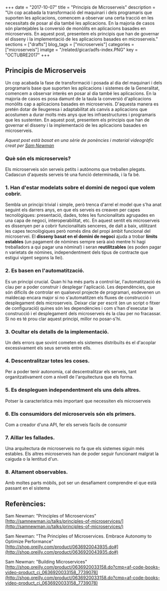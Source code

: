 +++
date        = "2017-10-07"
title       = "Principis de Microserveis"
description = "Un cop acabada la transformació del maquinari i dels programaris que suporten les aplicacions, comencem a observar una certa tracció en les necessitats de posar al dia també les aplicacions. En la majoria de casos són plantejables la conversió de monòlits en aplicacions basades en microserveis. En aquest post, presentem els principis que han de governar el disseny i la implementació de les aplicacions basades en microserveis."
sections    = ["drafts"]
blog_tags   = ["microserveis"]
categories  = ["microserveis"]
imatge      = "/related/gicar/adfs-index.PNG"
key         = "OCTUBRE2017"
+++

<div id="google_translate_element">
</div>

<script type="text/javascript">
function googleTranslateElementInit() {
  new google.translate.TranslateElement({pageLanguage: 'ca', includedLanguages: 'es,en,ca', layout: google.translate.TranslateElement.InlineLayout.SIMPLE}, 'google_translate_element');
}
</script>

<script type="text/javascript" src="//translate.google.com/translate_a/element.js?cb=googleTranslateElementInit">
</script>




## Principis de Microserveis

Un cop acabada la fase de transformació i posada al dia del maquinari i dels programaris base que suporten les aplicacions i sistemes de la Generalitat, comencem a observar interès en posar al dia també les aplicacions. En la majoria de casos es posa damunt de la taula la conversió d'aplicacions monòlits cap a aplicacions basades en microserveis. D'aquesta manera es pretén dotar de lleugeresa i adaptabilitat als canvis a aplicacions que acostumen a durar molts més anys que les infraestructures i programaris que les sustenten. En aquest post, presentem els principis que han de governar el disseny i la implementació de les aplicacions basades en microserveis.

*Aquest post està basat en una sèrie de ponències i material videogràfic creat per [Sam Newman](http://samnewman.io/)*

### Què són els microserveis?

Els microserveis són serveis petits i autònoms que treballen plegats. Cadascun d'aquests serveis té una funció determinada, i la fa bé.

### 1. Han d'estar modelats sobre el domini de negoci que volem cobrir.

Sembla un principi trivial i simple, però trenca d'arrel el model que s'ha anat seguint els darrers anys, en que els serveis es creaven per capes tecnològiques: presentació, dades, totes les funcionalitats agrupades en una capa de negoci, interoperabilitat, etc. En aquest sentit els microserveis es dissenyen per a cobrir funcionalitats senceres, de dalt a baix, utilitzant les capes tecnològiques però només dins del propi àmbit funcional del microservei. El **disseny basat en el domini de negoci** ajuda a trobar **límits estables** (un pagament de nòmines sempre serà això mentre hi hagi treballadors a qui pagar una nòmina!) i seran **reutilitzables** (es poden pagar n varietats de nòmines, independentment dels tipus de contracte que estigui vigent segons la llei).

### 2. Es basen en l'automatització.

Es un principi crucial. Quan hi ha més parts a control·lar, l'automatització és clau per a poder construir i desplegar l'aplicació. Les dependències, que són dificils de controlar en qualsevol projecte de programari, esdevenen un maldecap encara major si no s'automatitzen els fluxes de construcció i desplegament dels microserveis. Deixar clar per escrit (en un script o fitxer de configuració) quines són les dependències i com s'han d'executar la construcció i el desplegament dels microserveis és la clau per no fracassar. Si no es té prou clar aquest principi, millor no posar-s'hi.

### 3. Ocultar els detalls de la implementació.

Un dels errors que sovint cometen els sistemes distribuïts és el d'acoplar excessivament els seus serveis entre ells.

### 4. Descentralitzar totes les coses.

Per a poder tenir autonomia, cal descentralitzar els serveis, tant organitzativament com a nivell de l'arquitectura que els forma.

### 5. Es despleguen independentment els uns dels altres.

Potser la característica més important que necessiten els microserveis

### 6. Els consumidors del microserveis són els primers.

Com a creador d'una API, fer els serveis fàcils de consumir

### 7. Aïllar les fallades.

Una arquitectura de microserveis no fa que els sistemes siguin més estables. Els altres microserveis han de poder seguir funcionant malgrat la caiguda o la lentitud d'un.

### 8. Altament observables.

Amb moltes parts mòbils, pot ser un desafiament comprendre el que està passant en el sistema

## Referències:

Sam Newman: "Principles of Microservices"
[http://samnewman.io/talks/principles-of-microservices/](http://samnewman.io/talks/principles-of-microservices/)

Sam Newman: "The Principles of Microservices. Embrace Autonomy to Optimize Performance" [http://shop.oreilly.com/product/0636920043935.do#](http://shop.oreilly.com/product/0636920043935.do#)

Sam Newman: "Building Microservices"
[http://shop.oreilly.com/product/0636920033158.do?cmp=af-code-books-video-product_cj_0636920033158_7739078](http://shop.oreilly.com/product/0636920033158.do?cmp=af-code-books-video-product_cj_0636920033158_7739078)
